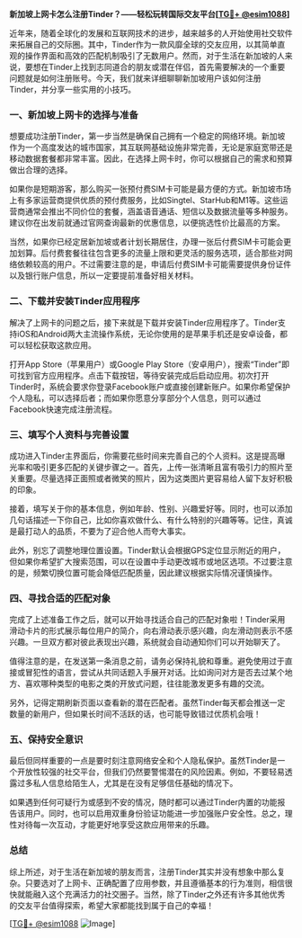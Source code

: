 **新加坡上网卡怎么注册Tinder？——轻松玩转国际交友平台[[TG💪+ @esim1088](https://t.me/s/esim1088)]**

近年来，随着全球化的发展和互联网技术的进步，越来越多的人开始使用社交软件来拓展自己的交际圈。其中，Tinder作为一款风靡全球的交友应用，以其简单直观的操作界面和高效的匹配机制吸引了无数用户。然而，对于生活在新加坡的人来说，要想在Tinder上找到志同道合的朋友或潜在伴侣，首先需要解决的一个重要问题就是如何注册账号。今天，我们就来详细聊聊新加坡用户该如何注册Tinder，并分享一些实用的小技巧。

### 一、新加坡上网卡的选择与准备

想要成功注册Tinder，第一步当然是确保自己拥有一个稳定的网络环境。新加坡作为一个高度发达的城市国家，其互联网基础设施非常完善，无论是家庭宽带还是移动数据套餐都非常丰富。因此，在选择上网卡时，你可以根据自己的需求和预算做出合理的选择。

如果你是短期游客，那么购买一张预付费SIM卡可能是最方便的方式。新加坡市场上有多家运营商提供优质的预付费服务，比如Singtel、StarHub和M1等。这些运营商通常会推出不同价位的套餐，涵盖语音通话、短信以及数据流量等多种服务。建议你在出发前就通过官网查询最新的优惠信息，以便挑选性价比最高的方案。

当然，如果你已经定居新加坡或者计划长期居住，办理一张后付费SIM卡可能会更加划算。后付费套餐往往包含更多的流量上限和更灵活的服务选项，适合那些对网络依赖较高的用户。不过需要注意的是，申请后付费SIM卡可能需要提供身份证件以及银行账户信息，所以一定要提前准备好相关材料。

### 二、下载并安装Tinder应用程序

解决了上网卡的问题之后，接下来就是下载并安装Tinder应用程序了。Tinder支持iOS和Android两大主流操作系统，无论你使用的是苹果手机还是安卓设备，都可以轻松获取这款应用。

打开App Store（苹果用户）或Google Play Store（安卓用户），搜索“Tinder”即可找到官方应用程序。点击下载按钮，等待安装完成后启动应用。初次打开Tinder时，系统会要求你登录Facebook账户或直接创建新账户。如果你希望保护个人隐私，可以选择后者；而如果你愿意分享部分个人信息，则可以通过Facebook快速完成注册流程。

### 三、填写个人资料与完善设置

成功进入Tinder主界面后，你需要花些时间来完善自己的个人资料。这是提高曝光率和吸引更多匹配的关键步骤之一。首先，上传一张清晰且富有吸引力的照片至关重要。尽量选择正面照或者微笑的照片，因为这类图片更容易给人留下友好积极的印象。

接着，填写关于你的基本信息，例如年龄、性别、兴趣爱好等。同时，也可以添加几句话描述一下你自己，比如你喜欢做什么、有什么特别的兴趣等等。记住，真诚是最打动人的品质，不要为了迎合他人而夸大事实。

此外，别忘了调整地理位置设置。Tinder默认会根据GPS定位显示附近的用户，但如果你希望扩大搜索范围，可以在设置中手动更改城市或地区选项。不过要注意的是，频繁切换位置可能会降低匹配质量，因此建议根据实际情况谨慎操作。

### 四、寻找合适的匹配对象

完成了上述准备工作之后，就可以开始寻找适合自己的匹配对象啦！Tinder采用滑动卡片的形式展示每位用户的简介，向右滑动表示感兴趣，向左滑动则表示不感兴趣。一旦双方都对彼此表现出兴趣，系统就会自动通知你们可以开始聊天了。

值得注意的是，在发送第一条消息之前，请务必保持礼貌和尊重。避免使用过于直接或冒犯性的语言，尝试从共同话题入手展开对话。比如询问对方是否去过某个地方、喜欢哪种类型的电影之类的开放式问题，往往能激发更多有趣的交流。

另外，记得定期刷新页面以查看新的潜在匹配者。虽然Tinder每天都会推送一定数量的新用户，但如果长时间不活跃的话，也可能导致错过优质机会哦！

### 五、保持安全意识

最后但同样重要的一点是要时刻注意网络安全和个人隐私保护。虽然Tinder是一个开放性较强的社交平台，但我们仍然要警惕潜在的风险因素。例如，不要轻易透露过多私人信息给陌生人，尤其是在没有足够信任基础的情况下。

如果遇到任何可疑行为或感到不安的情况，随时都可以通过Tinder内置的功能报告该用户。同时，也可以启用双重身份验证功能进一步加强账户安全性。总之，理性对待每一次互动，才能更好地享受这款应用带来的乐趣。

### 总结

综上所述，对于生活在新加坡的朋友而言，注册Tinder其实并没有想象中那么复杂。只要选对了上网卡、正确配置了应用参数，并且遵循基本的行为准则，相信很快就能融入这个充满活力的社交圈子。当然，除了Tinder之外还有许多其他优秀的交友平台值得探索，希望大家都能找到属于自己的幸福！

[[TG💪+ @esim1088](https://t.me/s/esim1088) ![Image](https://i.postimg.cc/4NQfJmqS/Snipaste-2025-05-13-00-14-12.png)]